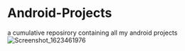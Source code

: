 # Android-Projects
a cumulative reposirory containing all my android projects
![Screenshot_1623461976](https://user-images.githubusercontent.com/72432586/121761419-3eb67f80-cb4d-11eb-8076-b83cdde442b8.png)
